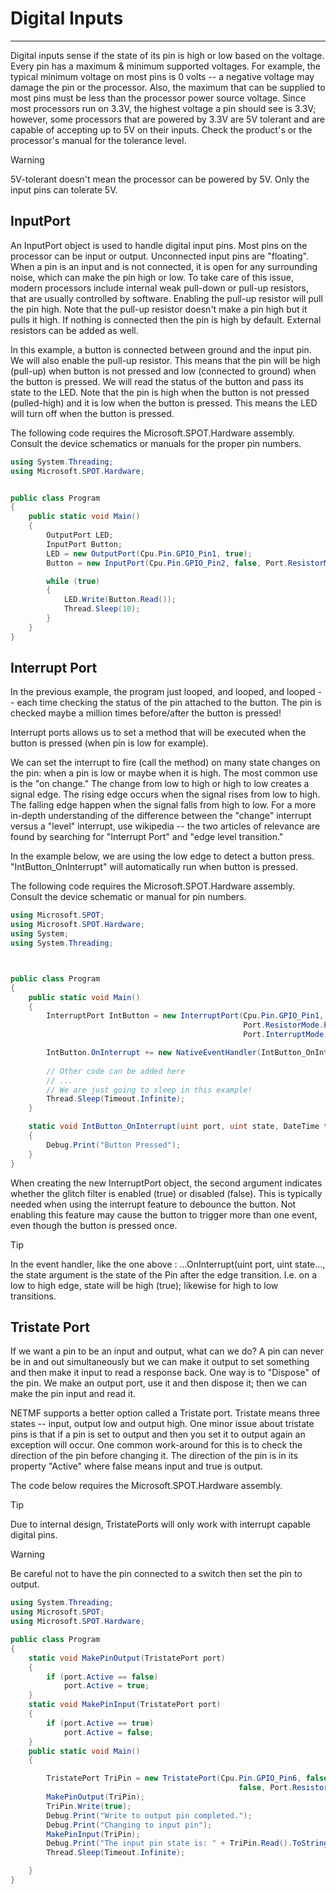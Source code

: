 # Digital Inputs
---

Digital inputs sense if the state of its pin is high or low based on the voltage. Every pin has a maximum & minimum supported voltages. For example, the typical minimum voltage on most pins is 0 volts -- a negative voltage may damage the pin or the processor. Also, the maximum that can be supplied to most pins must be less than the processor power source voltage. Since most processors run on 3.3V, the highest voltage a pin should see is 3.3V; however, some processors that are powered by 3.3V are 5V tolerant and are capable of accepting up to 5V on their inputs. Check the product's or the processor's manual for the tolerance level.
 
> [!Warning]
> 5V-tolerant doesn't mean the processor can be powered by 5V. Only the input pins can tolerate 5V.

## InputPort

An InputPort object is used to handle digital input pins. Most pins on the processor can be input or output. Unconnected input pins are "floating". When a pin is an input and is not connected, it is open for any surrounding noise, which can make the pin high or low. To take care of this issue, modern processors include internal weak pull-down or pull-up resistors, that are usually controlled by software. Enabling the pull-up resistor will pull the pin high. Note that the pull-up resistor doesn't make a pin high but it pulls it high. If nothing is connected then the pin is high by default. External resistors can be added as well.

In this example, a button is connected between ground and the input pin. We will also enable the pull-up resistor. This means that the pin will be high (pull-up) when button is not pressed and low (connected to ground) when the button is pressed. We will read the status of the button and pass its state to the LED. Note that the pin is high when the button is not pressed (pulled-high) and it is low when the button is pressed. This means the LED will turn off when the button is pressed.

The following code requires the Microsoft.SPOT.Hardware assembly. Consult the device schematics or manuals for the proper pin numbers.

```c#
using System.Threading;
using Microsoft.SPOT.Hardware;


public class Program
{
    public static void Main()
    {
        OutputPort LED;
        InputPort Button;
        LED = new OutputPort(Cpu.Pin.GPIO_Pin1, true);
        Button = new InputPort(Cpu.Pin.GPIO_Pin2, false, Port.ResistorMode.PullUp);

        while (true)
        {
            LED.Write(Button.Read());
            Thread.Sleep(10);
        }
    }
}
```

## Interrupt Port

In the previous example, the program just looped, and looped, and looped -- each time checking the status of the pin attached to the button. The pin is checked maybe a million times before/after the button is pressed!  

Interrupt ports allows us to set a method that will be executed when the button is pressed (when pin is low for example).

We can set the interrupt to fire (call the method) on many state changes on the pin: when a pin is low or maybe when it is high. The most common use is the "on change." The change from low to high or high to low creates a signal edge. The rising edge occurs when the signal rises from low to high. The falling edge happen when the signal falls from high to low. For a more in-depth understanding of the difference between the "change" interrupt versus a "level" interrupt, use wikipedia -- the two articles of relevance are found by searching for "Interrupt Port" and "edge level transition."

In the example below, we are using the low edge to detect a button press. "IntButton_OnInterrupt" will automatically run when button is pressed.

The following code requires the Microsoft.SPOT.Hardware assembly. Consult the device schematic or manual for pin numbers.

```c#
using Microsoft.SPOT;
using Microsoft.SPOT.Hardware;
using System;    
using System.Threading;



public class Program
{
    public static void Main()
    {
        InterruptPort IntButton = new InterruptPort(Cpu.Pin.GPIO_Pin1, false,
                                                    Port.ResistorMode.PullUp,
                                                    Port.InterruptMode.InterruptEdgeLow);

        IntButton.OnInterrupt += new NativeEventHandler(IntButton_OnInterrupt);
		
      	// Other code can be added here
      	// ...
      	// We are just going to sleep in this example!
        Thread.Sleep(Timeout.Infinite);
    }

    static void IntButton_OnInterrupt(uint port, uint state, DateTime time)
    {
        Debug.Print("Button Pressed");
    }
}
```

When creating the new InterruptPort object, the second argument indicates whether the glitch filter is enabled (true) or disabled (false). This is typically needed when using the interrupt feature to debounce the button. Not enabling this feature may cause the button to trigger more than one event, even though the button is pressed once.
 
> [!Tip]
> In the event handler, like the one above : ...OnInterrupt(uint port, uint state..., the state argument is the state of the Pin after the edge transition. I.e. on a low to high edge, state will be high (true); likewise for high to low transitions.

## Tristate Port
If we want a pin to be an input and output, what can we do? A pin can never be in and out simultaneously but we can make it output to set something and then make it input to read a response back. One way is to "Dispose" of the pin. We make an output port, use it and then dispose it; then we can make the pin input and read it.

NETMF supports a better option called a Tristate port. Tristate means three states -- input, output low and output high. One minor issue about tristate pins is that if a pin is set to output and then you set it to output again an exception will occur. One common work-around for this is to check the direction of the pin before changing it. The direction of the pin is in its property "Active" where false means input and true is output.

The code below requires the Microsoft.SPOT.Hardware assembly.
 
> [!Tip]
> Due to internal design, TristatePorts will only work with interrupt capable digital pins.
 
> [!Warning]
> Be careful not to have the pin connected to a switch then set the pin to output.

```c#
using System.Threading;
using Microsoft.SPOT;
using Microsoft.SPOT.Hardware;

public class Program
{
    static void MakePinOutput(TristatePort port)
    {
        if (port.Active == false)
            port.Active = true;
    }
    static void MakePinInput(TristatePort port)
    {
        if (port.Active == true)
            port.Active = false;
    }
    public static void Main()
    {

        TristatePort TriPin = new TristatePort(Cpu.Pin.GPIO_Pin6, false,
                                                   false, Port.ResistorMode.PullUp);
        MakePinOutput(TriPin);
        TriPin.Write(true);
        Debug.Print("Write to output pin completed.");
        Debug.Print("Changing to input pin");
        MakePinInput(TriPin);
        Debug.Print("The input pin state is: " + TriPin.Read().ToString());
        Thread.Sleep(Timeout.Infinite);

    }
}
```
